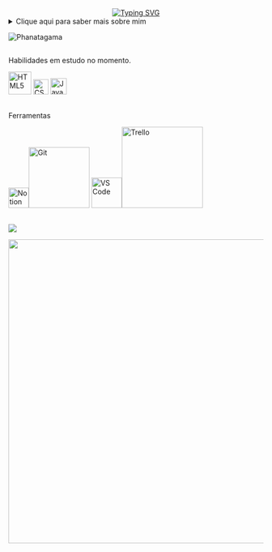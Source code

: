 
<div id="about-me" align="center">
<a href="https://git.io/typing-svg"><img src="https://readme-typing-svg.demolab.com?font=Roboto+Condensed&weight=750&size=30&duration=5000&pause=3000&color=1890ff&center=true&vCenter=true&width=550&lines=Olá!+sejam+Bem+Vindos!" alt="Typing SVG" /></a>
</div>

<details>
  <summary>Clique aqui para saber mais sobre mim</summary>
  <ul>
    <img src="https://raw.githubusercontent.com/MicaelliMedeiros/micaellimedeiros/master/image/computer-illustration.png" min-width="400px" max-width="400px" width="400px" align="right" alt="Computador iuriCode">
    <p align="left"> 
   Me chamo Diogo, e sou estudante de Análise e Desenvolvimento de sistemas (4 semestre). Atualmente, estou estudando sobre Front-End. Meu objetivo é inovação, com o foco principal em "tornar melhor a vida das pessoas" através de atitudes juntamente com a tecnologia. Quero com essa ferramenta poder tornar o lugar onde a gente vive melhor.
Atualmente, estou aprendendo sobre as linguagens que envolvem mais o Front-End, mas também tenho curiosidade em aprender como funcionam as coisas no Back-end, e com certeza será um dos meus próximos passos. Recentemente, estou estudando sobre HTML e CSS, e logo após, meus alvos seram JavaScript e Python. E provavelmente também C#. Também estou no momento adquirindo conhecimento sobre o sistema Linux, através de Maquinas Virtuais, e sobre algumas ferramentas, como Git, GitHub e Notion.
Meu interesse vai desde a programação e o desenvolvimento, até assuntos que envolvem cibersegurança. Em verdade, acredito que o conhecimento é fundamental, então devemos sempre buscar o desenvolvimento profissional e pessoal.
    </p>
  </ul>

</details>

 ![Phanatagama](https://raw.githubusercontent.com/Trilokia/Trilokia/379277808c61ef204768a61bbc5d25bc7798ccf1/bottom_header.svg)

##
Habilidades em estudo no momento.

<img src="https://upload.wikimedia.org/wikipedia/commons/thumb/6/61/HTML5_logo_and_wordmark.svg/120px-HTML5_logo_and_wordmark.svg.png" alt="HTML5" width="45"> <img src="https://upload.wikimedia.org/wikipedia/commons/thumb/d/d5/CSS3_logo_and_wordmark.svg/120px-CSS3_logo_and_wordmark.svg.png" alt="CSS3" width="30"> <img src="https://upload.wikimedia.org/wikipedia/commons/thumb/9/99/Unofficial_JavaScript_logo_2.svg/120px-Unofficial_JavaScript_logo_2.svg.png" alt="JavaScript" width="32">

##
Ferramentas

<img src="https://upload.wikimedia.org/wikipedia/commons/thumb/e/e9/Notion-logo.svg/640px-Notion-logo.svg.png" alt="Notion" width="40"><img src="https://upload.wikimedia.org/wikipedia/commons/thumb/e/e0/Git-logo.svg/120px-Git-logo.svg.png" alt="Git" width="120"> <img src="https://upload.wikimedia.org/wikipedia/commons/thumb/9/9a/Visual_Studio_Code_1.35_icon.svg/100px-Visual_Studio_Code_1.35_icon.svg.png" alt="VS Code" width="60"><img src="https://upload.wikimedia.org/wikipedia/commons/thumb/7/7a/Trello-logo-blue.svg/640px-Trello-logo-blue.svg.png" alt="Trello" width="160">

##

  <a href="https://www.linkedin.com/in/diogo-carmo-300a2723b/" target="_blank"><img src="https://img.shields.io/badge/-LinkedIn-%230077B5?style=for-the-badge&logo=linkedin&logoColor=white" target="_blank"></a> 
  
</div>





<img align="center" src="https://github-readme-activity-graph.vercel.app/graph?username=Diogogiovane&bg_color=222222&color=ffffff&line=1890ff&point=ffffff&area=true&hide_border=false" width="600" />
<p align="center">




